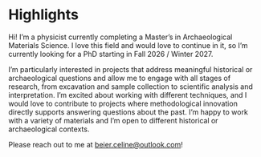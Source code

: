 # Highlights
Hi! I’m a physicist currently completing a Master’s in Archaeological Materials Science. I love this field and would love to continue in it, so I’m currently looking for a PhD starting in Fall 2026 / Winter 2027.

I’m particularly interested in projects that address meaningful historical or archaeological questions and allow me to engage with all stages of research, from excavation and sample collection to scientific analysis and interpretation. I’m excited about working with different techniques, and I would love to contribute to projects where methodological innovation directly supports answering questions about the past. I’m happy to work with a variety of materials and I’m open to different historical or archaeological contexts.

Please reach out to me at beier.celine@outlook.com!
